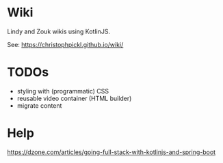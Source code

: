 # Wiki

Lindy and Zouk wikis using KotlinJS.

See: https://christophpickl.github.io/wiki/

# TODOs

* styling with (programmatic) CSS
* reusable video container (HTML builder)
* migrate content

# Help

https://dzone.com/articles/going-full-stack-with-kotlinjs-and-spring-boot